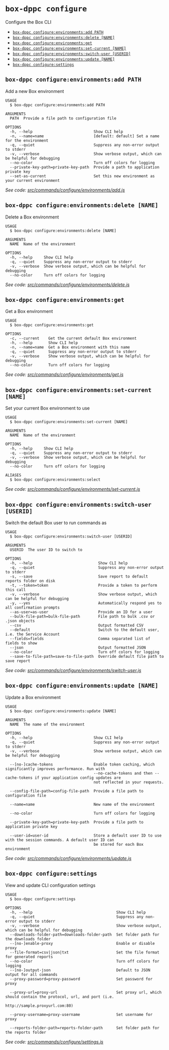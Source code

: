 `box-dppc configure`
====================

Configure the Box CLI

* [`box-dppc configure:environments:add PATH`](#box-dppc-configureenvironmentsadd-path)
* [`box-dppc configure:environments:delete [NAME]`](#box-dppc-configureenvironmentsdelete-name)
* [`box-dppc configure:environments:get`](#box-dppc-configureenvironmentsget)
* [`box-dppc configure:environments:set-current [NAME]`](#box-dppc-configureenvironmentsset-current-name)
* [`box-dppc configure:environments:switch-user [USERID]`](#box-dppc-configureenvironmentsswitch-user-userid)
* [`box-dppc configure:environments:update [NAME]`](#box-dppc-configureenvironmentsupdate-name)
* [`box-dppc configure:settings`](#box-dppc-configuresettings)

## `box-dppc configure:environments:add PATH`

Add a new Box environment

```
USAGE
  $ box-dppc configure:environments:add PATH

ARGUMENTS
  PATH  Provide a file path to configuration file

OPTIONS
  -h, --help                           Show CLI help
  -n, --name=name                      [default: default] Set a name for the environment
  -q, --quiet                          Suppress any non-error output to stderr
  -v, --verbose                        Show verbose output, which can be helpful for debugging
  --no-color                           Turn off colors for logging
  --private-key-path=private-key-path  Provide a path to application private key
  --set-as-current                     Set this new environment as your current environment
```

_See code: [src/commands/configure/environments/add.js](https://github.com/box/boxcli/blob/v2.9.0/src/commands/configure/environments/add.js)_

## `box-dppc configure:environments:delete [NAME]`

Delete a Box environment

```
USAGE
  $ box-dppc configure:environments:delete [NAME]

ARGUMENTS
  NAME  Name of the environment

OPTIONS
  -h, --help     Show CLI help
  -q, --quiet    Suppress any non-error output to stderr
  -v, --verbose  Show verbose output, which can be helpful for debugging
  --no-color     Turn off colors for logging
```

_See code: [src/commands/configure/environments/delete.js](https://github.com/box/boxcli/blob/v2.9.0/src/commands/configure/environments/delete.js)_

## `box-dppc configure:environments:get`

Get a Box environment

```
USAGE
  $ box-dppc configure:environments:get

OPTIONS
  -c, --current    Get the current default Box environment
  -h, --help       Show CLI help
  -n, --name=name  Get a Box environment with this name
  -q, --quiet      Suppress any non-error output to stderr
  -v, --verbose    Show verbose output, which can be helpful for debugging
  --no-color       Turn off colors for logging
```

_See code: [src/commands/configure/environments/get.js](https://github.com/box/boxcli/blob/v2.9.0/src/commands/configure/environments/get.js)_

## `box-dppc configure:environments:set-current [NAME]`

Set your current Box environment to use

```
USAGE
  $ box-dppc configure:environments:set-current [NAME]

ARGUMENTS
  NAME  Name of the environment

OPTIONS
  -h, --help     Show CLI help
  -q, --quiet    Suppress any non-error output to stderr
  -v, --verbose  Show verbose output, which can be helpful for debugging
  --no-color     Turn off colors for logging

ALIASES
  $ box-dppc configure:environments:select
```

_See code: [src/commands/configure/environments/set-current.js](https://github.com/box/boxcli/blob/v2.9.0/src/commands/configure/environments/set-current.js)_

## `box-dppc configure:environments:switch-user [USERID]`

Switch the default Box user to run commands as

```
USAGE
  $ box-dppc configure:environments:switch-user [USERID]

ARGUMENTS
  USERID  The user ID to switch to

OPTIONS
  -h, --help                             Show CLI help
  -q, --quiet                            Suppress any non-error output to stderr
  -s, --save                             Save report to default reports folder on disk
  -t, --token=token                      Provide a token to perform this call
  -v, --verbose                          Show verbose output, which can be helpful for debugging
  -y, --yes                              Automatically respond yes to all confirmation prompts
  --as-user=as-user                      Provide an ID for a user
  --bulk-file-path=bulk-file-path        File path to bulk .csv or .json objects
  --csv                                  Output formatted CSV
  --default                              Switch to the default user, i.e. the Service Account
  --fields=fields                        Comma separated list of fields to show
  --json                                 Output formatted JSON
  --no-color                             Turn off colors for logging
  --save-to-file-path=save-to-file-path  Override default file path to save report
```

_See code: [src/commands/configure/environments/switch-user.js](https://github.com/box/boxcli/blob/v2.9.0/src/commands/configure/environments/switch-user.js)_

## `box-dppc configure:environments:update [NAME]`

Update a Box environment

```
USAGE
  $ box-dppc configure:environments:update [NAME]

ARGUMENTS
  NAME  The name of the environment

OPTIONS
  -h, --help                           Show CLI help
  -q, --quiet                          Suppress any non-error output to stderr
  -v, --verbose                        Show verbose output, which can be helpful for debugging

  --[no-]cache-tokens                  Enable token caching, which significantly improves performance. Run with
                                       --no-cache-tokens and then --cache-tokens if your application config updates are
                                       not reflected in your requests.

  --config-file-path=config-file-path  Provide a file path to configuration file

  --name=name                          New name of the environment

  --no-color                           Turn off colors for logging

  --private-key-path=private-key-path  Provide a file path to application private key

  --user-id=user-id                    Store a default user ID to use with the session commands. A default user ID can
                                       be stored for each Box environment
```

_See code: [src/commands/configure/environments/update.js](https://github.com/box/boxcli/blob/v2.9.0/src/commands/configure/environments/update.js)_

## `box-dppc configure:settings`

View and update CLI configuration settings

```
USAGE
  $ box-dppc configure:settings

OPTIONS
  -h, --help                                     Show CLI help
  -q, --quiet                                    Suppress any non-error output to stderr
  -v, --verbose                                  Show verbose output, which can be helpful for debugging
  --downloads-folder-path=downloads-folder-path  Set folder path for the downloads folder
  --[no-]enable-proxy                            Enable or disable proxy
  --file-format=csv|json|txt                     Set the file format for generated reports
  --no-color                                     Turn off colors for logging
  --[no-]output-json                             Default to JSON output for all commands
  --proxy-password=proxy-password                Set password for proxy

  --proxy-url=proxy-url                          Set proxy url, which should contain the protocol, url, and port (i.e.
                                                 http://sample.proxyurl.com:80)

  --proxy-username=proxy-username                Set username for proxy

  --reports-folder-path=reports-folder-path      Set folder path for the reports folder
```

_See code: [src/commands/configure/settings.js](https://github.com/box/boxcli/blob/v2.9.0/src/commands/configure/settings.js)_
